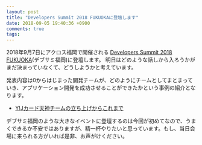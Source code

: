 ```yaml
---
layout: post
title: "Developers Summit 2018 FUKUOKAに登壇します"
date: 2018-09-05 19:40:36 +0900
comments: true
tags: 
---
```

2018年9月7日にアクロス福岡で開催される <a href="https://event.shoeisha.jp/devsumi/20180906" target="_blank">Developers Summit 2018 FUKUOKA</a>(デブサミ福岡)に登壇します。
明日はどのような話しから入ろうかがまだ決まっていなくて、どうしようかと考えています。

発表内容は0からはじまった開発チームが、どのようにチームとしてまとまっていき、アプリケーション開発を成功させることができたかという事例の紹介となります。
* <a href="https://event.shoeisha.jp/devsumi/20180906/session/1775/" target="_blank">Y!Jカード天神チームの立ち上げからこれまで</a>

デブサミ福岡のような大きなイベントに登壇するのは今回が初めてなので、うまくできるか不安ではありますが、精一杯やりたいと思っています。もし、当日会場に来られる方がいれば是非、お声がけください。
